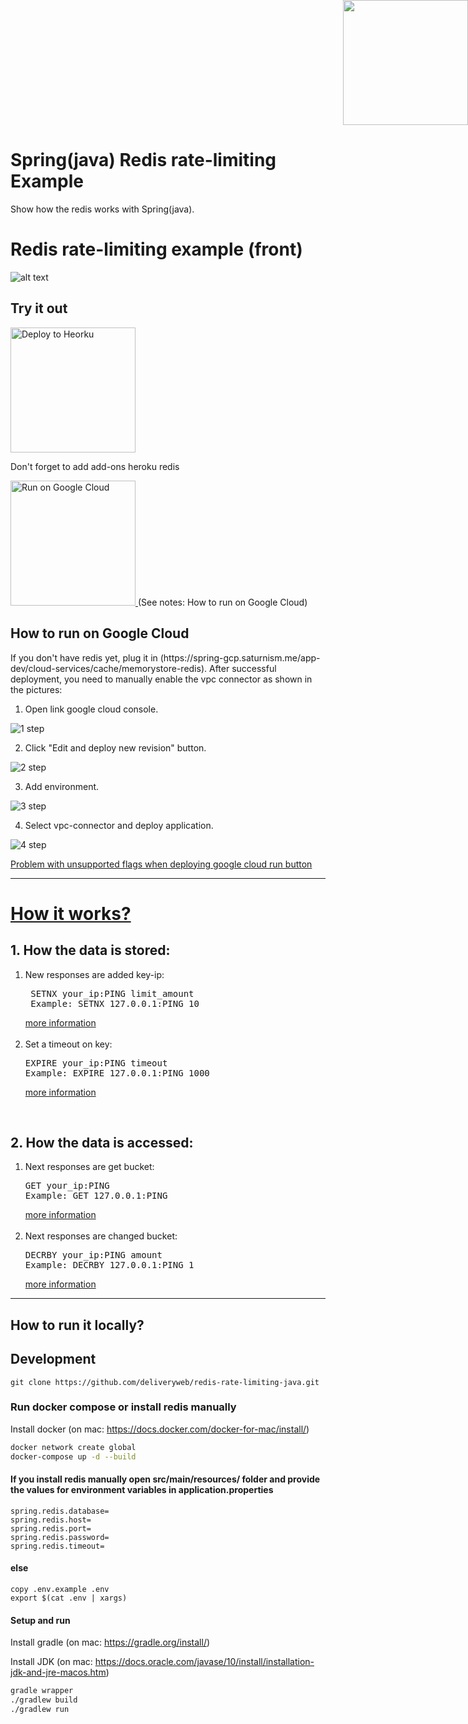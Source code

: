 
<div style="position: absolute; top: 0px; right: 0px;">
    <img width="200" height="200" src="https://redislabs.com/wp-content/uploads/2020/12/RedisLabs_Illustration_HomepageHero_v4.svg">
</div>

<div style="height: 150px"></div>


# Spring(java) Redis rate-limiting Example
Show how the redis works with Spring(java).

# Redis rate-limiting example (front)

![alt text](preview.png)

## Try it out
<p>
    <a href="https://heroku.com/deploy" target="_blank">
        <img src="https://www.herokucdn.com/deploy/button.svg" alt="Deploy to Heorku" width="200px"/>
    <a>
</p>

Don't forget to add add-ons heroku redis  

<p>
    <a href="https://deploy.cloud.run" target="_blank">
        <img src="https://deploy.cloud.run/button.svg" alt="Run on Google Cloud" width="200px"/>
    </a>
    (See notes: How to run on Google Cloud)
</p>


## How to run on Google Cloud

<p>
    If you don't have redis yet, plug it in  (https://spring-gcp.saturnism.me/app-dev/cloud-services/cache/memorystore-redis).
    After successful deployment, you need to manually enable the vpc connector as shown in the pictures:
</p>

1. Open link google cloud console.

![1 step](docs/1.png)

2. Click "Edit and deploy new revision" button.

![2 step](docs/2.png)

3. Add environment.

![3 step](docs/3.png)

4.  Select vpc-connector and deploy application.

![4  step](docs/4.png)

<a href="https://github.com/GoogleCloudPlatform/cloud-run-button/issues/108#issuecomment-554572173">
Problem with unsupported flags when deploying google cloud run button
</a>

---

# <a href="https://redis.io/commands/INCR#pattern-rate-limiter-2">How it works?</a>

## 1. How the data is stored:
<ol>
    <li>New responses are added key-ip:<pre> SETNX your_ip:PING limit_amount
 Example: SETNX 127.0.0.1:PING 10 </pre><a href="https://redis.io/commands/setnx">
 more information</a> 
 <br> <br>
 </li>
 <li> Set a timeout on key:<pre>EXPIRE your_ip:PING timeout
Example: EXPIRE 127.0.0.1:PING 1000 </pre><a href="https://redis.io/commands/expire">
 more information</a>
 </li>
</ol>
<br/>

## 2. How the data is accessed:
<ol>
    <li>Next responses are get bucket: <pre>GET your_ip:PING
Example: GET 127.0.0.1:PING   
</pre><a href="https://redis.io/commands/get">
more information</a>
<br> <br>
</li>
    <li> Next responses are changed bucket: <pre>DECRBY your_ip:PING amount
Example: DECRBY 127.0.0.1:PING 1</pre>
<a href="https://redis.io/commands/decrby">
more information</a>  </li>
</ol>
 

---

## How to run it locally?

## Development

```
git clone https://github.com/deliveryweb/redis-rate-limiting-java.git
```

### Run docker compose or install redis manually
Install docker (on mac: https://docs.docker.com/docker-for-mac/install/)
```sh
docker network create global
docker-compose up -d --build
```

#### If you install redis manually open src/main/resources/ folder and provide the values for environment variables in application.properties
    spring.redis.database=
    spring.redis.host=
    spring.redis.port=
    spring.redis.password=
    spring.redis.timeout=

#### else  
    copy .env.example .env
    export $(cat .env | xargs)

#### Setup and run 

Install gradle (on mac: https://gradle.org/install/)


Install JDK (on mac: https://docs.oracle.com/javase/10/install/installation-jdk-and-jre-macos.htm)
``` sh
gradle wrapper
./gradlew build
./gradlew run
```